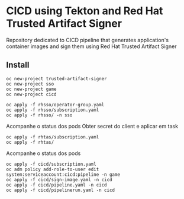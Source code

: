 # CICD using Tekton and Red Hat Trusted Artifact Signer
Repository dedicated to CICD pipeline that generates application's container images and sign them using Red Hat Trusted Artifact Signer

## Install
```
oc new-project trusted-artifact-signer
oc new-project sso
oc new-project game
oc new-project cicd

oc apply -f rhsso/operator-group.yaml
oc apply -f rhsso/subscription.yaml
oc apply -f rhsso/ -n sso
```

Acompanhe o status dos pods
Obter secret do client e aplicar em task

```
oc apply -f rhtas/subscription.yaml
oc apply -f rhtas/
```

Acompanhe o status dos pods

```
oc apply -f cicd/subscription.yaml
oc adm policy add-role-to-user edit system:serviceaccount:cicd:pipeline -n game
oc apply -f cicd/sign-image.yaml -n cicd
oc apply -f cicd/pipeline.yaml -n cicd
oc apply -f cicd/pipelinerun.yaml -n cicd
```